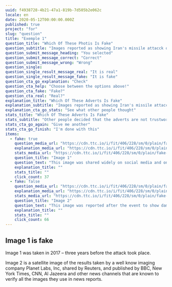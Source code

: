 ```yaml
---
uuid: f4938728-4b21-47a1-819b-7d505b2e062c
locale: en
date: 2020-05-12T00:00:00.000Z
published: true
project: "for"
slug: "question"
title: "Exemple 1"
question_title: "Which Of These Photis Is Fake"
question_subtitle: "Images reported as showing Iran's missile attacck on a US base in Iraq on 7 Jan 2020 "
question_submit_message_heading: "You selected"
question_submit_message_correct: "Correct"
question_submit_message_wrong: "Wrong"
question_single:
question_single_result_message_real: "It is real"
question_single_result_message_fake: "It is fake"
question_cta_go_explanation: "Check"
question_cta_help: "Choose between the options above!"
question_cta_fake: "Fake?"
question_cta_real: "Real?"
explanation_title: "Which Of These Adverts Is Fake"
explanation_subtitle: "Images reported as showing Iran's missile attacck on a US base in Iraq on 7 Jan 2020 "
explanation_cta_go_stats: "See what other people thought"
stats_title: "Which Of These Adverts Is Fake"
stats_subtitle: "Other people decided that the adverts are not trustworthy"
stats_cta_go_again: "Give me another"
stats_cta_go_finish: "I'm done with this"
items:
  - fake: true
    question_media_url: "https://cdn.ttc.io/i/fit/406/228/sm/0/plain/fake-or-real-news-edition/q3_1.jpg"
    explanation_media_url: "https://cdn.ttc.io/i/fit/406/228/sm/0/plain/fake-or-real-news-edition/q3_1.jpg"
    stats_media_url: "https://cdn.ttc.io/i/fit/406/228/sm/0/plain/fake-or-real-news-edition/q3_1.jpg"
    question_title: "Image 1"
    question_text: "This image was shared widely on social media and on some new channels"
    explanation_title: ""
    stats_title: ""
    click_count: 37
  - fake: false
    question_media_url: "https://cdn.ttc.io/i/fit/406/228/sm/0/plain/fake-or-real-news-edition/q3_2.jpg"
    explanation_media_url: "https://cdn.ttc.io/i/fit/406/228/sm/0/plain/fake-or-real-news-edition/q3_2.jpg"
    stats_media_url: "https://cdn.ttc.io/i/fit/406/228/sm/0/plain/fake-or-real-news-edition/q3_2.jpg"
    question_title: "Image 2"
    question_text: "This image was reported after the event to show damage to US bases as a result of the attack."
    explanation_title: ""
    stats_title: ""
    click_count: 66
---
```

## Image 1 is fake

 Image 1 was taken in 2017 – three years before the attack took place.</p>

Image 2 is a satellite image of the results taken by a well know imaging company Planet Labs, Inc, shared by Reuters, and published by BBC, New York Times, CNN, Al Jazeera and other news channels that are known to verify all the images they use in news reports.